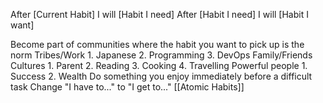 After \[Current Habit] I will \[Habit I need]
After \[Habit I need] I will \[Habit I want]

Become part of communities where the habit you want to pick up is the norm
Tribes/Work
	1. Japanese
	2. Programming
	3. DevOps
Family/Friends Cultures
		1. Parent
		2. Reading
		3. Cooking
		4. Travelling
Powerful people
			1. Success
			2. Wealth
Do something you enjoy immediately before a difficult task
Change "I have to..." to "I get to..."
[[Atomic Habits]]